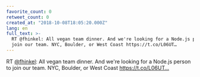 ```yaml
---
favorite_count: 0
retweet_count: 0
created_at: "2018-10-08T18:05:20.000Z"
lang: en
full_text: >-
  RT @fhinkel: All vegan team dinner. And we're looking for a Node.js person to
  join our team. NYC, Boulder, or West Coast https://t.co/L06UT…
---
```


RT [@fhinkel](https://twitter.com/fhinkel): All vegan team dinner. And we're
looking for a Node.js person to join our team. NYC, Boulder, or West Coast
https://t.co/L06UT…
